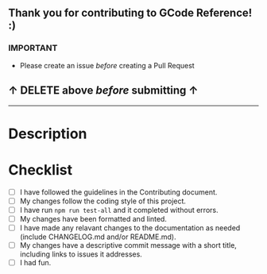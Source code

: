 ## Thank you for contributing to GCode Reference! :)

### IMPORTANT

- Please create an issue _before_ creating a Pull Request

## ↑ DELETE above _before_ submitting ↑

---

# Description

<!--
Please include a summary of the changes and which issue or issues it will address. Please also include context and reasoning for pull request.
-->

# Checklist

<!-- Please check off the following -->

- [ ] I have followed the guidelines in the Contributing document.
- [ ] My changes follow the coding style of this project.
- [ ] I have run `npm run test-all` and it completed without errors.
- [ ] My changes have been formatted and linted.
- [ ] I have made any relavant changes to the documentation as needed (include CHANGELOG.md and/or README.md).
- [ ] My changes have a descriptive commit message with a short title, including links to issues it addresses.
- [ ] I had fun.
